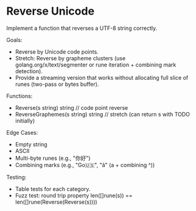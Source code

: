 # Reverse Unicode

Implement a function that reverses a UTF-8 string correctly.

Goals:
- Reverse by Unicode code points.
- Stretch: Reverse by grapheme clusters (use golang.org/x/text/segmenter or rune iteration + combining mark detection).
- Provide a streaming version that works without allocating full slice of runes (two-pass or bytes buffer).

Functions:
- Reverse(s string) string // code point reverse
- ReverseGraphemes(s string) string // stretch (can return s with TODO initially)

Edge Cases:
- Empty string
- ASCII
- Multi-byte runes (e.g., "你好")
- Combining marks (e.g., "Go🇺🇸", "â" (a + combining ^))

Testing:
- Table tests for each category.
- Fuzz test: round trip property len([]rune(s)) == len([]rune(Reverse(Reverse(s))))
